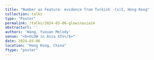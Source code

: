 ```yaml
---
title: "Number as Feature: evidence from Turkish -(s)I, Hong Kong"
collection: talks
type: "Poster"
permalink: /talks/2024-03-06-glowinasia14
abstracturl: ''
authors: 'Wang, Yuxuan Melody'
venue: "<b>GLOW in Asia XIV</b>"
date: 2024-03-06
location: "Hong Kong, China"
ftype: "poster"
---
```


